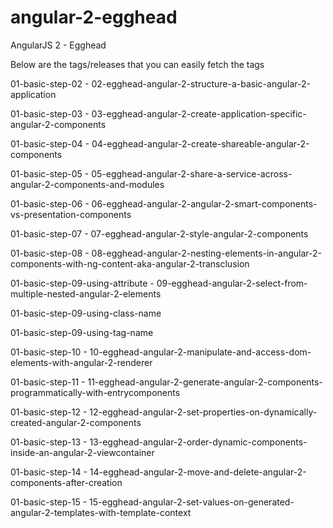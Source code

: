 # angular-2-egghead
AngularJS 2 - Egghead

Below are the tags/releases  that you can easily fetch the tags

01-basic-step-02 - 02-egghead-angular-2-structure-a-basic-angular-2-application

01-basic-step-03 - 03-egghead-angular-2-create-application-specific-angular-2-components

01-basic-step-04 - 04-egghead-angular-2-create-shareable-angular-2-components

01-basic-step-05 - 05-egghead-angular-2-share-a-service-across-angular-2-components-and-modules


01-basic-step-06 - 06-egghead-angular-2-angular-2-smart-components-vs-presentation-components

01-basic-step-07 - 07-egghead-angular-2-style-angular-2-components

01-basic-step-08 - 08-egghead-angular-2-nesting-elements-in-angular-2-components-with-ng-content-aka-angular-2-transclusion

01-basic-step-09-using-attribute - 09-egghead-angular-2-select-from-multiple-nested-angular-2-elements

01-basic-step-09-using-class-name

01-basic-step-09-using-tag-name

01-basic-step-10 - 10-egghead-angular-2-manipulate-and-access-dom-elements-with-angular-2-renderer


01-basic-step-11 - 11-egghead-angular-2-generate-angular-2-components-programmatically-with-entrycomponents

01-basic-step-12 - 12-egghead-angular-2-set-properties-on-dynamically-created-angular-2-components

01-basic-step-13 - 13-egghead-angular-2-order-dynamic-components-inside-an-angular-2-viewcontainer

01-basic-step-14 - 14-egghead-angular-2-move-and-delete-angular-2-components-after-creation

01-basic-step-15 - 15-egghead-angular-2-set-values-on-generated-angular-2-templates-with-template-context
